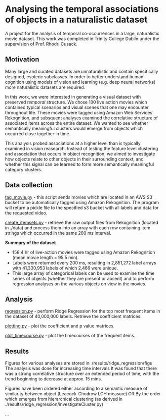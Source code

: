# Analysing the temporal associations of objects in a naturalistic dataset

A project for the analysis of temporal co-occurrences in a large, naturalistic movie dataset. This work was completed in Trinity College Dublin under the supervision of Prof. Rhodri Cusack.

## Motivation
Many large and curated datasets are unnaturalistic and contain specifically designed, esoteric subclasses. In order to better understand human cognition using models of vision and learning (e.g. deep neural networks) more naturalistic datasets are required.

In this work, we were interested in generating a visual dataset with preserved *temporal* structure. We chose 100 live action movies which contained typical scenarios and visual scenes that one may encounter throughout life. These movies were tagged using Amazon Web Services' Rekognition, and subsquent analyses examined the correlative structure of associated items across the entire dataset. We wanted to see whether semantically meaningful clusters would emerge from objects which occurred close together in time.

This analysis probed associations at a higher level than is typically examined in vision reasearch. Instead of testing the feature level clustering and association that occurs in object recognition, we aimed to investigate how objects relate to other objects in their surrounding context, and whether this signal can be learned to form more semantically meaningful category clusters.

## Data collection

[tag_movie.py](https://github.com/ClionaOD/associations/blob/master/data-collection/tag_movies.py) - this script sends movies which are located in an AWS S3 bucket to be automatically tagged using Amazon Rekognition. The program will return a pickle file to the specified s3 bucket with all labels and data for the requested video.

[create_itemsets.py](https://github.com/ClionaOD/associations/blob/master/data-collection/create_itemsets.py) - retrieve the raw output files from Rekognition (located in ./data) and process them into an array with each row containing item strings which occurred in the same 200 ms interval. 

**Summary of the dataset**

* 158.4 hr of live-action movies were tagged using Amazon Rekognition (mean movie length = 95.5 min).
* Labels were returned every 200 ms, resulting in 2,851,272 label arrays with 41,330,953 labels of which 2,466 were unique.
* This large array of categorical labels can be used to examine the time series of objects (whether they are present or absent) and to perform regression analyses on the various objects on view in the movies.

## Analysis

[regression.py](https://github.com/ClionaOD/associations/blob/master/regression.py) - perform Ridge Regression for the top most frequent items in the dataset of 40,000,000 labels. Retrieve the coefficient matrices.

[plotting.py](https://github.com/ClionaOD/associations/blob/master/plotting.py) - plot the coefficient and p value matrices.

[plot_timecourse.py](https://github.com/ClionaOD/associations/blob/master/plot_timecourse.py) - plot the timecourses of the frequent items.

## Results
Figures for various analyses are stored in ./results/ridge_regression/figs
The analysis was done for increasing time intervals
It was found that there was a strong correlative structure over an extended period of time, with the trend beginning to decrease at approx. 15 mins.

Figures have been ordered either according to a semantic measure of similarity between object (Leacock-Chodrow LCH measure)
OR
By the order which emerges from hierarchical clustering (as derived in ./results/ridge_regression/investigateCluster.py)


...
